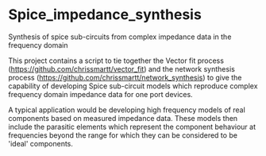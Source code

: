 # Spice_impedance_synthesis
Synthesis of spice sub-circuits from complex impedance data in the frequency domain

This project contains a script to tie together the Vector fit process
(https://github.com/chrissmartt/vector_fit) and the 
network synthesis process (https://github.com/chrissmartt/network_synthesis) to 
give the capability of developing Spice sub-circuit models which reproduce 
complex frequency domain impedance data for one port devices.

A typical application would be developing high frequency models of real components 
based on measured impedance data. These models then include the parasitic elements 
which represent the component behaviour at frequencies beyond the range for which 
they can be considered to be 'ideal' components. 
